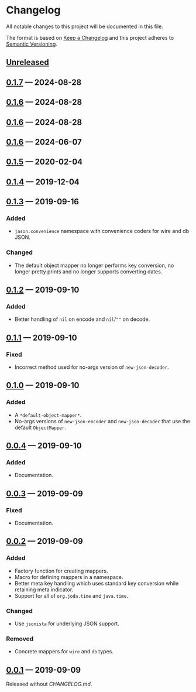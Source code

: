 # Changelog

All notable changes to this project will be documented in this file.

The format is based on [Keep a Changelog](http://keepachangelog.com)
and this project adheres to 
[Semantic Versioning](http://semver.org/spec/v2.0.0.html).


## [Unreleased]

## [0.1.7] — 2024-08-28

## [0.1.6] — 2024-08-28

## [0.1.6] — 2024-08-28

## [0.1.6] — 2024-06-07

## [0.1.5] — 2020-02-04

## [0.1.4] — 2019-12-04

## [0.1.3] — 2019-09-16
### Added
- `jason.convenience` namespace with convenience coders for wire and db JSON. 

### Changed
- The default object mapper no longer performs key conversion, no longer
  pretty prints and no longer supports converting dates.

## [0.1.2] — 2019-09-10
### Added
- Better handling of `nil` on encode and `nil`/`""` on decode.

## [0.1.1] — 2019-09-10
### Fixed
- Incorrect method used for no-args version of `new-json-decoder`.

## [0.1.0] — 2019-09-10
### Added
- A `*default-object-mapper*`.
- No-args versions of `new-json-encoder` and `new-json-decoder` that use the
  default `ObjectMapper`.

## [0.0.4] — 2019-09-10
### Added
- Documentation.

## [0.0.3] — 2019-09-09
### Fixed
- Documentation.

## [0.0.2] — 2019-09-09
### Added
- Factory function for creating mappers.
- Macro for defining mappers in a namespace. 
- Better meta key handling which uses standard key conversion while retaining 
  meta indicator.
- Support for all of `org.joda.time` and `java.time`.

### Changed
- Use `jsonista` for underlying JSON support.

### Removed
- Concrete mappers for `wire` and `db` types.

## [0.0.1] — 2019-09-09
Released without _CHANGELOG.md_.

[0.0.1]: https://github.com/b-social/jason/compare/0.0.1...0.0.1
[0.0.2]: https://github.com/b-social/jason/compare/0.0.1...0.0.2
[0.0.3]: https://github.com/b-social/jason/compare/0.0.2...0.0.3
[0.0.4]: https://github.com/b-social/jason/compare/0.0.3...0.0.4
[0.1.0]: https://github.com/b-social/jason/compare/0.0.4...0.1.0
[0.1.1]: https://github.com/b-social/jason/compare/0.1.0...0.1.1
[0.1.2]: https://github.com/b-social/jason/compare/0.1.1...0.1.2
[0.1.3]: https://github.com/b-social/jason/compare/0.1.2...0.1.3
[0.1.4]: https://github.com/b-social/jason/compare/0.1.3...0.1.4
[0.1.5]: https://github.com/b-social/jason/compare/0.1.4...0.1.5
[0.1.6]: https://github.com/b-social/jason/compare/0.1.5...0.1.6
[0.1.6]: https://github.com/b-social/jason/compare/0.1.6...0.1.6
[0.1.6]: https://github.com/b-social/jason/compare/0.1.6...0.1.6
[0.1.7]: https://github.com/b-social/jason/compare/0.1.6...0.1.7
[Unreleased]: https://github.com/b-social/jason/compare/0.1.7...HEAD
